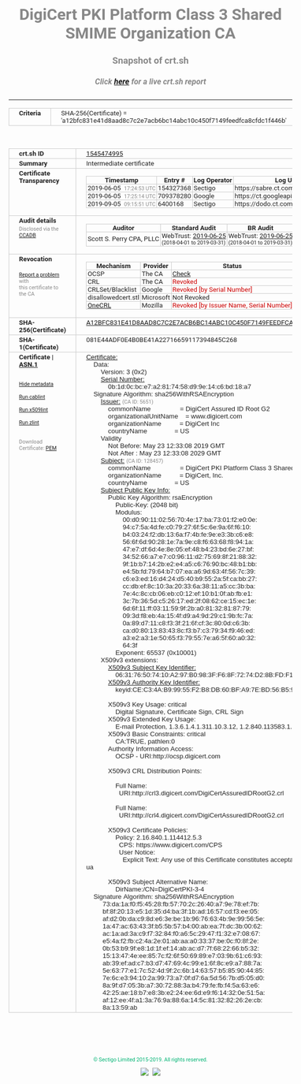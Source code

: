 # DigiCert PKI Platform Class 3 Shared SMIME Organization CA
### Snapshot of crt.sh
##### Click [here](https://crt.sh/?q=A12BFC831E41D8AAD8C7C2E7ACB6BC14ABC10C450F7149FEEDFCA8CFDC1F446B) for a live crt.sh report

---
<!DOCTYPE HTML PUBLIC "-//W3C//DTD HTML 4.0 Transitional//EN">
<HTML>
<HEAD>
  <META http-equiv="Content-Type" content="text/html; charset=UTF-8">
  <TITLE>crt.sh | a12bfc831e41d8aad8c7c2e7acb6bc14abc10c450f7149feedfca8cfdc1f446b</TITLE>
  <META name="description" content="Free CT Log Certificate Search Tool from Sectigo (formerly Comodo CA)">
  <META name="keywords" content="crt.sh, CT, Certificate Transparency, Certificate Search, SSL Certificate, Sectigo, Comodo CA">
  <LINK href="//fonts.googleapis.com/css?family=Roboto+Mono|Roboto:400,400i,700,700i" rel="stylesheet">
  <STYLE type="text/css">
    a {
      white-space: nowrap;
    }
    body {
      color: #888888;
      font: 12pt Roboto, sans-serif;
      padding-top: 10px;
      text-align: center
    }
    form {
      margin: 0px
    }
    span {
      border-radius: 10px
    }
    span.heading {
      color: #888888;
      font: 12pt Roboto, sans-serif
    }
    span.title {
      background-color: #00B373;
      color: #FFFFFF;
      font: bold 18pt Roboto, sans-serif;
      padding: 0px 5px
    }
    span.text {
      color: #888888;
      font: 10pt Roboto, sans-serif
    }
    span.whiteongrey {
      background-color: #D9D9D6;
      color: #FFFFFF;
      font: bold 18pt Roboto, sans-serif;
      padding: 0px 5px
    }
    table {
      border-collapse: collapse;
      color: #222222;
      font: 10pt Roboto, sans-serif;
      margin-left: auto;
      margin-right: auto
    }
    table.options {
      border: none;
      margin-left: 10px
    }
    td, th {
      border: 1px solid #CCCCCC;
      padding: 0px 2px;
      text-align: left;
      vertical-align: top
    }
    td.outer, th.outer {
      border: 1px solid #CCCCCC;
      padding: 2px 20px;
      text-align: left
    }
    th.heading {
      color: #888888;
      font: bold italic 12pt Roboto, sans-serif;
      padding: 20px 0px 0px;
      text-align: center
    }
    th.options, td.options {
      border: none;
      vertical-align: middle
    }
    td.text {
      font: 10pt "Roboto Mono", sans-serif;
      padding: 2px 20px
    }
    td.heading {
      border: none;
      color: #888888;
      font: 12pt Roboto, sans-serif;
      padding-top: 20px;
      text-align: center
    }
    table.lint td, th {
      text-align: center
    }
    .button {
      background-color: #00B373;
      border-radius: 10px;
      color: #FFFFFF;
      font: bold 13pt Roboto, sans-serif
    }
    .copyright {
      font: 8pt Roboto, sans-serif;
      color: #00B373
    }
    .input {
      border: 1px solid #888888;
      font-weight: bold;
      text-align: center
    }
    .small {
      font: 8pt Roboto, sans-serif;
      color: #888888
    }
    .error {
      background-color: #FFDFDF;
      color: #CC0000;
      font-weight: bold
    }
    .fatal {
      background-color: #0000AA;
      color: #FFFFFF;
      font-weight: bold
    }
    .notice {
      background-color: #FFFFDF;
      color: #606000
    }
    .warning {
      background-color: #FFEFDF;
      color: #DF6000
    }
  </STYLE>
</HEAD>
<BODY>

<TABLE>
  <TR>
    <TH class="outer">Criteria</TH>
    <TD class="outer">SHA-256(Certificate) = 'a12bfc831e41d8aad8c7c2e7acb6bc14abc10c450f7149feedfca8cfdc1f446b'</TD>
  </TR>
</TABLE>
<BR>
<TABLE>
  <TR>
    <TH class="outer">crt.sh ID</TH>
    <TD class="outer"><A href="?id=1545474995">1545474995</A></TD>
  </TR>
  <TR>
    <TH class="outer">Summary</TH>
    <TD class="outer">Intermediate certificate</TD>
  </TR>
  <TR>
    <TH class="outer">Certificate<BR>Transparency</TH>
    <TD class="outer">
<TABLE class="options" style="margin-left:0px">
  <TR>
    <TH>Timestamp</TH>
    <TH>Entry #</TH>
    <TH>Log Operator</TH>
    <TH>Log URL</TH>
  </TR>
  <TR>
    <TD>2019-06-05&nbsp; <FONT class="small">17:24:53 UTC</FONT></TD>
    <TD>154327368</TD>
    <TD>Sectigo</TD>
    <TD>https://sabre.ct.comodo.com</TD>
  </TR>
  <TR>
    <TD>2019-06-05&nbsp; <FONT class="small">17:25:14 UTC</FONT></TD>
    <TD>709378280</TD>
    <TD>Google</TD>
    <TD>https://ct.googleapis.com/rocketeer</TD>
  </TR>
  <TR>
    <TD>2019-09-05&nbsp; <FONT class="small">09:15:51 UTC</FONT></TD>
    <TD>6400168</TD>
    <TD>Sectigo</TD>
    <TD>https://dodo.ct.comodo.com</TD>
  </TR>
</TABLE>
    </TD>
  </TR>
  <TR>
    <TH class="outer">Audit details<BR>
      <DIV class="small" style="padding-top:3px">Disclosed via the
        <A href="//ccadb-public.secure.force.com/mozilla/PublicAllIntermediateCerts" target="_blank">CCADB</A></DIV>
    </TH>
    <TD class="outer">
<TABLE class="options" style="margin-left:0px">
  <TR>
    <TH>Auditor</TH>
    <TH>Standard Audit</TH>
    <TH>BR Audit</TH>
    <TH>EV SSL Audit</TH>
    <TH>Documents</TH>
    <TH>CCADB</TH>
    <TH>Root Owner / Certificate</TH>
  </TR>
  <TR>
    <TD style="vertical-align:middle">Scott S. Perry CPA, PLLC</TD>
    <TD>WebTrust:
      <A href="https://www.cpacanada.ca/generichandlers/CPACHandler.ashx?attachmentid=230845" target="_blank">2019-06-25</A>
      <BR><FONT style="font-size:8pt">(2018-04-01 to 2019-03-31)</FONT></TD>
    <TD>WebTrust:
      <A href="https://www.cpacanada.ca/generichandlers/CPACHandler.ashx?attachmentid=230846" target="_blank">2019-06-25</A>
      <BR><FONT style="font-size:8pt">(2018-04-01 to 2019-03-31)</FONT></TD>
    <TD>WebTrust:
      <A href="https://www.cpacanada.ca/generichandlers/CPACHandler.ashx?attachmentid=230847" target="_blank">2019-06-25</A>
      <BR><FONT style="font-size:8pt">(2018-04-01 to 2019-03-31)</FONT></TD>
    <TD>
      <A href="https://content.digicert.com/wp-content/uploads/2019/04/DigiCert_CP_v418.pdf" target="blank">CP</A>
      <A href="https://content.digicert.com/wp-content/uploads/2019/04/DigiCert_CPS_v418.pdf" target="blank">CPS</A>
    </TD>
    <TD><A href="//ccadb.force.com/0011J00001OcvrYQAR" target="_blank">0011J00001OcvrYQAR</A></TD>
    <TD><A href="/?id=8559057">DigiCert</A></TD>
  </TR>
</TABLE>
    </TD>
  </TR>
  <TR>
    <TH class="outer">Revocation<BR><BR>
      <DIV class="small" style="padding-top:3px"><A href="?id=1545474995&opt=problemreporting">Report a problem</A> with<BR>this certificate to the CA</DIV></TH>
    <TD class="outer">
      <TABLE class="options" style="margin-left:0px">
        <TR>
          <TH>Mechanism</TH>
          <TH>Provider</TH>
          <TH>Status</TH>
          <TH>Revocation Date</TH>
          <TH>Last Observed in CRL</TH>
          <TH>Last Checked <SPAN style="color:#CC0000;vertical-align:middle;font-size:70%;font-weight:normal">(Error)</SPAN></TH>
        </TR>
        <TR>
          <TD>OCSP</TD>
          <TD>The CA</TD>
          <TD><A href="?id=1545474995&opt=ocsp">Check</A></TD>
          <TD><SPAN style="color:#888888">?</SPAN></TD>
          <TD><SPAN style="color:#888888">n/a</SPAN></TD>
          <TD><SPAN style="color:#888888">?</SPAN></TD>
        </TR>
        <TR>
          <TD>CRL</TD>
          <TD>The CA</TD>
          <TD><SPAN style="color:#CC0000">Revoked</SPAN></TD><TD>2019-06-14&nbsp; <FONT class="small">15:33:14 UTC</FONT></TD><TD>2019-12-03&nbsp; <FONT class="small">00:41:27 UTC</FONT></TD><TD>2019-12-04&nbsp; <FONT class="small">16:44:22 UTC</FONT></TD>
        </TR>
        <TR>
          <TD>CRLSet/Blacklist</TD>
          <TD>Google</TD>
          <TD><SPAN style="color:#CC0000">Revoked [by Serial Number]</SPAN></TD>
          <TD><SPAN style="color:#888888">n/a</SPAN></TD>
          <TD><SPAN style="color:#888888">n/a</SPAN></TD>
          <TD><SPAN style="color:#888888">n/a</SPAN></TD>
        </TR>
        <TR>
          <TD>disallowedcert.stl</TD>
          <TD>Microsoft</TD>
          <TD>Not Revoked</TD>
          <TD><SPAN style="color:#888888">n/a</SPAN></TD>
          <TD><SPAN style="color:#888888">n/a</SPAN></TD>
          <TD><SPAN style="color:#888888">n/a</SPAN></TD>
        </TR>
        <TR>
          <TD><A href="/mozilla-onecrl" target="_blank">OneCRL</A></TD>
          <TD>Mozilla</TD>
          <TD><SPAN style="color:#CC0000">Revoked [by Issuer Name, Serial Number]</SPAN></TD><TD><SPAN style="color:#888888">Unknown</SPAN></TD>
          <TD><SPAN style="color:#888888">n/a</SPAN></TD>
          <TD><SPAN style="color:#888888">n/a</SPAN></TD>
        </TR>
      </TABLE>
    </TD>
  </TR>
  <TR>
    <TH class="outer">SHA-256(Certificate)</TH>
    <TD class="outer"><A href="//censys.io/certificates/a12bfc831e41d8aad8c7c2e7acb6bc14abc10c450f7149feedfca8cfdc1f446b">A12BFC831E41D8AAD8C7C2E7ACB6BC14ABC10C450F7149FEEDFCA8CFDC1F446B</A></TD>
  </TR>
  <TR>
    <TH class="outer">SHA-1(Certificate)</TH>
    <TD class="outer">081E44ADF0E4B0BE41A22716659117394845C268</TD>
  </TR>
  <TR>
    <TH class="outer">Certificate | <A href="?asn1=1545474995">ASN.1</A>
      <SPAN class="small"><BR>
      <BR><BR><A href="?id=1545474995&opt=nometadata">Hide metadata</A>
      <BR><BR><A href="?id=1545474995&opt=cablint">Run cablint</A>
      <BR><BR><A href="?id=1545474995&opt=x509lint">Run x509lint</A>
      <BR><BR><A href="?id=1545474995&opt=zlint">Run zlint</A>
      <BR><BR><BR>Download Certificate: <A href="?d=1545474995">PEM</A>
      </SPAN>
    </TH>
    <TD class="text"><A href="?d=1545474995">Certificate:</A><BR>&nbsp;&nbsp;&nbsp;&nbsp;Data:<BR>&nbsp;&nbsp;&nbsp;&nbsp;&nbsp;&nbsp;&nbsp;&nbsp;Version:&nbsp;3&nbsp;(0x2)<BR>&nbsp;&nbsp;&nbsp;&nbsp;&nbsp;&nbsp;&nbsp;&nbsp;<A href="?serial=0b1d0cbce7a2817458d99e14c6bd18a7">Serial&nbsp;Number:</A><BR>&nbsp;&nbsp;&nbsp;&nbsp;&nbsp;&nbsp;&nbsp;&nbsp;&nbsp;&nbsp;&nbsp;&nbsp;0b:1d:0c:bc:e7:a2:81:74:58:d9:9e:14:c6:bd:18:a7<BR>&nbsp;&nbsp;&nbsp;&nbsp;Signature&nbsp;Algorithm:&nbsp;sha256WithRSAEncryption<BR>&nbsp;&nbsp;&nbsp;&nbsp;&nbsp;&nbsp;&nbsp;&nbsp;<A href="?caid=5651">Issuer:</A> <SPAN class="small">(CA ID: 5651)</SPAN><BR>&nbsp;&nbsp;&nbsp;&nbsp;&nbsp;&nbsp;&nbsp;&nbsp;&nbsp;&nbsp;&nbsp;&nbsp;commonName&nbsp;&nbsp;&nbsp;&nbsp;&nbsp;&nbsp;&nbsp;&nbsp;&nbsp;&nbsp;&nbsp;&nbsp;&nbsp;&nbsp;&nbsp;&nbsp;=&nbsp;DigiCert&nbsp;Assured&nbsp;ID&nbsp;Root&nbsp;G2<BR>&nbsp;&nbsp;&nbsp;&nbsp;&nbsp;&nbsp;&nbsp;&nbsp;&nbsp;&nbsp;&nbsp;&nbsp;organizationalUnitName&nbsp;&nbsp;&nbsp;&nbsp;=&nbsp;www.digicert.com<BR>&nbsp;&nbsp;&nbsp;&nbsp;&nbsp;&nbsp;&nbsp;&nbsp;&nbsp;&nbsp;&nbsp;&nbsp;organizationName&nbsp;&nbsp;&nbsp;&nbsp;&nbsp;&nbsp;&nbsp;&nbsp;&nbsp;&nbsp;=&nbsp;DigiCert&nbsp;Inc<BR>&nbsp;&nbsp;&nbsp;&nbsp;&nbsp;&nbsp;&nbsp;&nbsp;&nbsp;&nbsp;&nbsp;&nbsp;countryName&nbsp;&nbsp;&nbsp;&nbsp;&nbsp;&nbsp;&nbsp;&nbsp;&nbsp;&nbsp;&nbsp;&nbsp;&nbsp;&nbsp;&nbsp;=&nbsp;US<BR>&nbsp;&nbsp;&nbsp;&nbsp;&nbsp;&nbsp;&nbsp;&nbsp;Validity<BR>&nbsp;&nbsp;&nbsp;&nbsp;&nbsp;&nbsp;&nbsp;&nbsp;&nbsp;&nbsp;&nbsp;&nbsp;Not&nbsp;Before:&nbsp;May&nbsp;23&nbsp;12:33:08&nbsp;2019&nbsp;GMT<BR>&nbsp;&nbsp;&nbsp;&nbsp;&nbsp;&nbsp;&nbsp;&nbsp;&nbsp;&nbsp;&nbsp;&nbsp;Not&nbsp;After&nbsp;:&nbsp;May&nbsp;23&nbsp;12:33:08&nbsp;2029&nbsp;GMT<BR>&nbsp;&nbsp;&nbsp;&nbsp;&nbsp;&nbsp;&nbsp;&nbsp;<A href="?caid=128457">Subject:</A> <SPAN class="small">(CA ID: 128457)</SPAN><BR>&nbsp;&nbsp;&nbsp;&nbsp;&nbsp;&nbsp;&nbsp;&nbsp;&nbsp;&nbsp;&nbsp;&nbsp;commonName&nbsp;&nbsp;&nbsp;&nbsp;&nbsp;&nbsp;&nbsp;&nbsp;&nbsp;&nbsp;&nbsp;&nbsp;&nbsp;&nbsp;&nbsp;&nbsp;=&nbsp;DigiCert&nbsp;PKI&nbsp;Platform&nbsp;Class&nbsp;3&nbsp;Shared&nbsp;SMIME&nbsp;Organization&nbsp;CA<BR>&nbsp;&nbsp;&nbsp;&nbsp;&nbsp;&nbsp;&nbsp;&nbsp;&nbsp;&nbsp;&nbsp;&nbsp;organizationName&nbsp;&nbsp;&nbsp;&nbsp;&nbsp;&nbsp;&nbsp;&nbsp;&nbsp;&nbsp;=&nbsp;DigiCert,&nbsp;Inc.<BR>&nbsp;&nbsp;&nbsp;&nbsp;&nbsp;&nbsp;&nbsp;&nbsp;&nbsp;&nbsp;&nbsp;&nbsp;countryName&nbsp;&nbsp;&nbsp;&nbsp;&nbsp;&nbsp;&nbsp;&nbsp;&nbsp;&nbsp;&nbsp;&nbsp;&nbsp;&nbsp;&nbsp;=&nbsp;US<BR>&nbsp;&nbsp;&nbsp;&nbsp;&nbsp;&nbsp;&nbsp;&nbsp;<A href="?spkisha256=90831bd30f757efb48298f52586556b0b05d9b3611eee95aa43c234a98ffb14c">Subject&nbsp;Public&nbsp;Key&nbsp;Info:</A><BR>&nbsp;&nbsp;&nbsp;&nbsp;&nbsp;&nbsp;&nbsp;&nbsp;&nbsp;&nbsp;&nbsp;&nbsp;Public&nbsp;Key&nbsp;Algorithm:&nbsp;rsaEncryption<BR>&nbsp;&nbsp;&nbsp;&nbsp;&nbsp;&nbsp;&nbsp;&nbsp;&nbsp;&nbsp;&nbsp;&nbsp;&nbsp;&nbsp;&nbsp;&nbsp;Public-Key:&nbsp;(2048&nbsp;bit)<BR>&nbsp;&nbsp;&nbsp;&nbsp;&nbsp;&nbsp;&nbsp;&nbsp;&nbsp;&nbsp;&nbsp;&nbsp;&nbsp;&nbsp;&nbsp;&nbsp;Modulus:<BR>&nbsp;&nbsp;&nbsp;&nbsp;&nbsp;&nbsp;&nbsp;&nbsp;&nbsp;&nbsp;&nbsp;&nbsp;&nbsp;&nbsp;&nbsp;&nbsp;&nbsp;&nbsp;&nbsp;&nbsp;00:d0:90:11:02:56:70:4e:17:ba:73:01:f2:e0:0e:<BR>&nbsp;&nbsp;&nbsp;&nbsp;&nbsp;&nbsp;&nbsp;&nbsp;&nbsp;&nbsp;&nbsp;&nbsp;&nbsp;&nbsp;&nbsp;&nbsp;&nbsp;&nbsp;&nbsp;&nbsp;94:c7:5a:4d:fe:c0:79:27:6f:5c:6e:9a:6f:f6:10:<BR>&nbsp;&nbsp;&nbsp;&nbsp;&nbsp;&nbsp;&nbsp;&nbsp;&nbsp;&nbsp;&nbsp;&nbsp;&nbsp;&nbsp;&nbsp;&nbsp;&nbsp;&nbsp;&nbsp;&nbsp;b4:03:24:f2:db:13:6a:f7:4b:fe:9e:e3:3b:c6:e8:<BR>&nbsp;&nbsp;&nbsp;&nbsp;&nbsp;&nbsp;&nbsp;&nbsp;&nbsp;&nbsp;&nbsp;&nbsp;&nbsp;&nbsp;&nbsp;&nbsp;&nbsp;&nbsp;&nbsp;&nbsp;56:6f:6d:90:28:1e:7a:9e:c8:f6:63:68:f8:94:1a:<BR>&nbsp;&nbsp;&nbsp;&nbsp;&nbsp;&nbsp;&nbsp;&nbsp;&nbsp;&nbsp;&nbsp;&nbsp;&nbsp;&nbsp;&nbsp;&nbsp;&nbsp;&nbsp;&nbsp;&nbsp;47:e7:df:6d:4e:8e:05:ef:48:b4:23:bd:6e:27:bf:<BR>&nbsp;&nbsp;&nbsp;&nbsp;&nbsp;&nbsp;&nbsp;&nbsp;&nbsp;&nbsp;&nbsp;&nbsp;&nbsp;&nbsp;&nbsp;&nbsp;&nbsp;&nbsp;&nbsp;&nbsp;34:52:66:a7:e7:c0:96:11:d2:75:69:8f:21:88:32:<BR>&nbsp;&nbsp;&nbsp;&nbsp;&nbsp;&nbsp;&nbsp;&nbsp;&nbsp;&nbsp;&nbsp;&nbsp;&nbsp;&nbsp;&nbsp;&nbsp;&nbsp;&nbsp;&nbsp;&nbsp;9f:1b:b7:14:2b:e2:e4:a5:c6:76:90:bc:48:b1:bb:<BR>&nbsp;&nbsp;&nbsp;&nbsp;&nbsp;&nbsp;&nbsp;&nbsp;&nbsp;&nbsp;&nbsp;&nbsp;&nbsp;&nbsp;&nbsp;&nbsp;&nbsp;&nbsp;&nbsp;&nbsp;e4:5b:fd:79:64:b7:07:ea:a6:9d:63:4f:56:7c:39:<BR>&nbsp;&nbsp;&nbsp;&nbsp;&nbsp;&nbsp;&nbsp;&nbsp;&nbsp;&nbsp;&nbsp;&nbsp;&nbsp;&nbsp;&nbsp;&nbsp;&nbsp;&nbsp;&nbsp;&nbsp;c6:e3:ed:16:d4:24:d5:40:b9:55:2a:5f:ca:bb:27:<BR>&nbsp;&nbsp;&nbsp;&nbsp;&nbsp;&nbsp;&nbsp;&nbsp;&nbsp;&nbsp;&nbsp;&nbsp;&nbsp;&nbsp;&nbsp;&nbsp;&nbsp;&nbsp;&nbsp;&nbsp;cc:db:ef:8c:10:3a:20:33:6a:38:11:a5:cc:3b:ba:<BR>&nbsp;&nbsp;&nbsp;&nbsp;&nbsp;&nbsp;&nbsp;&nbsp;&nbsp;&nbsp;&nbsp;&nbsp;&nbsp;&nbsp;&nbsp;&nbsp;&nbsp;&nbsp;&nbsp;&nbsp;7e:4c:8c:cb:06:eb:c0:12:ef:10:b1:0f:ab:fb:e1:<BR>&nbsp;&nbsp;&nbsp;&nbsp;&nbsp;&nbsp;&nbsp;&nbsp;&nbsp;&nbsp;&nbsp;&nbsp;&nbsp;&nbsp;&nbsp;&nbsp;&nbsp;&nbsp;&nbsp;&nbsp;3c:7b:36:5d:c5:26:17:ed:2f:08:62:ce:15:ec:1e:<BR>&nbsp;&nbsp;&nbsp;&nbsp;&nbsp;&nbsp;&nbsp;&nbsp;&nbsp;&nbsp;&nbsp;&nbsp;&nbsp;&nbsp;&nbsp;&nbsp;&nbsp;&nbsp;&nbsp;&nbsp;6d:6f:11:ff:03:11:59:9f:2b:a0:81:32:81:87:79:<BR>&nbsp;&nbsp;&nbsp;&nbsp;&nbsp;&nbsp;&nbsp;&nbsp;&nbsp;&nbsp;&nbsp;&nbsp;&nbsp;&nbsp;&nbsp;&nbsp;&nbsp;&nbsp;&nbsp;&nbsp;09:3d:f8:eb:4a:15:4f:d9:a4:9d:29:c1:9b:fc:7a:<BR>&nbsp;&nbsp;&nbsp;&nbsp;&nbsp;&nbsp;&nbsp;&nbsp;&nbsp;&nbsp;&nbsp;&nbsp;&nbsp;&nbsp;&nbsp;&nbsp;&nbsp;&nbsp;&nbsp;&nbsp;0a:89:d7:11:c8:f3:3f:21:6f:cf:3c:80:0d:c6:3b:<BR>&nbsp;&nbsp;&nbsp;&nbsp;&nbsp;&nbsp;&nbsp;&nbsp;&nbsp;&nbsp;&nbsp;&nbsp;&nbsp;&nbsp;&nbsp;&nbsp;&nbsp;&nbsp;&nbsp;&nbsp;ca:d0:80:13:83:43:8c:f3:b7:c3:79:34:f9:46:ed:<BR>&nbsp;&nbsp;&nbsp;&nbsp;&nbsp;&nbsp;&nbsp;&nbsp;&nbsp;&nbsp;&nbsp;&nbsp;&nbsp;&nbsp;&nbsp;&nbsp;&nbsp;&nbsp;&nbsp;&nbsp;a3:e2:a3:1e:50:65:f3:79:55:7e:a6:5f:60:a0:32:<BR>&nbsp;&nbsp;&nbsp;&nbsp;&nbsp;&nbsp;&nbsp;&nbsp;&nbsp;&nbsp;&nbsp;&nbsp;&nbsp;&nbsp;&nbsp;&nbsp;&nbsp;&nbsp;&nbsp;&nbsp;64:3f<BR>&nbsp;&nbsp;&nbsp;&nbsp;&nbsp;&nbsp;&nbsp;&nbsp;&nbsp;&nbsp;&nbsp;&nbsp;&nbsp;&nbsp;&nbsp;&nbsp;Exponent:&nbsp;65537&nbsp;(0x10001)<BR>&nbsp;&nbsp;&nbsp;&nbsp;&nbsp;&nbsp;&nbsp;&nbsp;X509v3&nbsp;extensions:<BR>&nbsp;&nbsp;&nbsp;&nbsp;&nbsp;&nbsp;&nbsp;&nbsp;&nbsp;&nbsp;&nbsp;&nbsp;<A href="?ski=063176507410a297b0983ff68f7274d28bfdf165">X509v3&nbsp;Subject&nbsp;Key&nbsp;Identifier:</A><BR>&nbsp;&nbsp;&nbsp;&nbsp;&nbsp;&nbsp;&nbsp;&nbsp;&nbsp;&nbsp;&nbsp;&nbsp;&nbsp;&nbsp;&nbsp;&nbsp;06:31:76:50:74:10:A2:97:B0:98:3F:F6:8F:72:74:D2:8B:FD:F1:65<BR>&nbsp;&nbsp;&nbsp;&nbsp;&nbsp;&nbsp;&nbsp;&nbsp;&nbsp;&nbsp;&nbsp;&nbsp;<A href="?ski=cec34ab99955f2b8db60bfa97ebd56b59736a7d6">X509v3&nbsp;Authority&nbsp;Key&nbsp;Identifier:</A><BR>&nbsp;&nbsp;&nbsp;&nbsp;&nbsp;&nbsp;&nbsp;&nbsp;&nbsp;&nbsp;&nbsp;&nbsp;&nbsp;&nbsp;&nbsp;&nbsp;keyid:CE:C3:4A:B9:99:55:F2:B8:DB:60:BF:A9:7E:BD:56:B5:97:36:A7:D6<BR><BR>&nbsp;&nbsp;&nbsp;&nbsp;&nbsp;&nbsp;&nbsp;&nbsp;&nbsp;&nbsp;&nbsp;&nbsp;X509v3&nbsp;Key&nbsp;Usage:&nbsp;critical<BR>&nbsp;&nbsp;&nbsp;&nbsp;&nbsp;&nbsp;&nbsp;&nbsp;&nbsp;&nbsp;&nbsp;&nbsp;&nbsp;&nbsp;&nbsp;&nbsp;Digital&nbsp;Signature,&nbsp;Certificate&nbsp;Sign,&nbsp;CRL&nbsp;Sign<BR>&nbsp;&nbsp;&nbsp;&nbsp;&nbsp;&nbsp;&nbsp;&nbsp;&nbsp;&nbsp;&nbsp;&nbsp;X509v3&nbsp;Extended&nbsp;Key&nbsp;Usage:&nbsp;<BR>&nbsp;&nbsp;&nbsp;&nbsp;&nbsp;&nbsp;&nbsp;&nbsp;&nbsp;&nbsp;&nbsp;&nbsp;&nbsp;&nbsp;&nbsp;&nbsp;E-mail&nbsp;Protection,&nbsp;1.3.6.1.4.1.311.10.3.12,&nbsp;1.2.840.113583.1.1.5<BR>&nbsp;&nbsp;&nbsp;&nbsp;&nbsp;&nbsp;&nbsp;&nbsp;&nbsp;&nbsp;&nbsp;&nbsp;X509v3&nbsp;Basic&nbsp;Constraints:&nbsp;critical<BR>&nbsp;&nbsp;&nbsp;&nbsp;&nbsp;&nbsp;&nbsp;&nbsp;&nbsp;&nbsp;&nbsp;&nbsp;&nbsp;&nbsp;&nbsp;&nbsp;CA:TRUE,&nbsp;pathlen:0<BR>&nbsp;&nbsp;&nbsp;&nbsp;&nbsp;&nbsp;&nbsp;&nbsp;&nbsp;&nbsp;&nbsp;&nbsp;Authority&nbsp;Information&nbsp;Access:&nbsp;<BR>&nbsp;&nbsp;&nbsp;&nbsp;&nbsp;&nbsp;&nbsp;&nbsp;&nbsp;&nbsp;&nbsp;&nbsp;&nbsp;&nbsp;&nbsp;&nbsp;OCSP&nbsp;-&nbsp;URI:http://ocsp.digicert.com<BR><BR>&nbsp;&nbsp;&nbsp;&nbsp;&nbsp;&nbsp;&nbsp;&nbsp;&nbsp;&nbsp;&nbsp;&nbsp;X509v3&nbsp;CRL&nbsp;Distribution&nbsp;Points:&nbsp;<BR><BR>&nbsp;&nbsp;&nbsp;&nbsp;&nbsp;&nbsp;&nbsp;&nbsp;&nbsp;&nbsp;&nbsp;&nbsp;&nbsp;&nbsp;&nbsp;&nbsp;Full&nbsp;Name:<BR>&nbsp;&nbsp;&nbsp;&nbsp;&nbsp;&nbsp;&nbsp;&nbsp;&nbsp;&nbsp;&nbsp;&nbsp;&nbsp;&nbsp;&nbsp;&nbsp;&nbsp;&nbsp;URI:http://crl3.digicert.com/DigiCertAssuredIDRootG2.crl<BR><BR>&nbsp;&nbsp;&nbsp;&nbsp;&nbsp;&nbsp;&nbsp;&nbsp;&nbsp;&nbsp;&nbsp;&nbsp;&nbsp;&nbsp;&nbsp;&nbsp;Full&nbsp;Name:<BR>&nbsp;&nbsp;&nbsp;&nbsp;&nbsp;&nbsp;&nbsp;&nbsp;&nbsp;&nbsp;&nbsp;&nbsp;&nbsp;&nbsp;&nbsp;&nbsp;&nbsp;&nbsp;URI:http://crl4.digicert.com/DigiCertAssuredIDRootG2.crl<BR><BR>&nbsp;&nbsp;&nbsp;&nbsp;&nbsp;&nbsp;&nbsp;&nbsp;&nbsp;&nbsp;&nbsp;&nbsp;X509v3&nbsp;Certificate&nbsp;Policies:&nbsp;<BR>&nbsp;&nbsp;&nbsp;&nbsp;&nbsp;&nbsp;&nbsp;&nbsp;&nbsp;&nbsp;&nbsp;&nbsp;&nbsp;&nbsp;&nbsp;&nbsp;Policy:&nbsp;2.16.840.1.114412.5.3<BR>&nbsp;&nbsp;&nbsp;&nbsp;&nbsp;&nbsp;&nbsp;&nbsp;&nbsp;&nbsp;&nbsp;&nbsp;&nbsp;&nbsp;&nbsp;&nbsp;&nbsp;&nbsp;CPS:&nbsp;https://www.digicert.com/CPS<BR>&nbsp;&nbsp;&nbsp;&nbsp;&nbsp;&nbsp;&nbsp;&nbsp;&nbsp;&nbsp;&nbsp;&nbsp;&nbsp;&nbsp;&nbsp;&nbsp;&nbsp;&nbsp;User&nbsp;Notice:<BR>&nbsp;&nbsp;&nbsp;&nbsp;&nbsp;&nbsp;&nbsp;&nbsp;&nbsp;&nbsp;&nbsp;&nbsp;&nbsp;&nbsp;&nbsp;&nbsp;&nbsp;&nbsp;&nbsp;&nbsp;Explicit&nbsp;Text:&nbsp;Any&nbsp;use&nbsp;of&nbsp;this&nbsp;Certificate&nbsp;constitutes&nbsp;acceptance&nbsp;of&nbsp;the&nbsp;DigiCert&nbsp;CP/CPS&nbsp;and&nbsp;the&nbsp;Relying&nbsp;Party&nbsp;Agreement&nbsp;which&nbsp;limit&nbsp;liability&nbsp;and&nbsp;are&nbsp;incorporated&nbsp;herein&nbsp;by&nbsp;reference.&nbsp;https://www.digicert.com/rpa-ua<BR><BR>&nbsp;&nbsp;&nbsp;&nbsp;&nbsp;&nbsp;&nbsp;&nbsp;&nbsp;&nbsp;&nbsp;&nbsp;X509v3&nbsp;Subject&nbsp;Alternative&nbsp;Name:&nbsp;<BR>&nbsp;&nbsp;&nbsp;&nbsp;&nbsp;&nbsp;&nbsp;&nbsp;&nbsp;&nbsp;&nbsp;&nbsp;&nbsp;&nbsp;&nbsp;&nbsp;DirName:/CN=DigiCertPKI-3-4<BR>&nbsp;&nbsp;&nbsp;&nbsp;Signature&nbsp;Algorithm:&nbsp;sha256WithRSAEncryption<BR>&nbsp;&nbsp;&nbsp;&nbsp;&nbsp;&nbsp;&nbsp;&nbsp;&nbsp;73:da:1a:f0:f5:45:28:fb:57:70:2c:26:40:a7:9e:78:ef:7b:<BR>&nbsp;&nbsp;&nbsp;&nbsp;&nbsp;&nbsp;&nbsp;&nbsp;&nbsp;bf:8f:20:13:e5:1d:35:d4:ba:3f:1b:ad:16:57:cd:f3:ee:05:<BR>&nbsp;&nbsp;&nbsp;&nbsp;&nbsp;&nbsp;&nbsp;&nbsp;&nbsp;af:d2:0b:da:c9:8d:e6:3e:be:1b:96:76:63:4b:9e:99:56:5e:<BR>&nbsp;&nbsp;&nbsp;&nbsp;&nbsp;&nbsp;&nbsp;&nbsp;&nbsp;1a:47:ac:63:43:3f:b5:5b:57:b4:00:ab:ea:7f:dc:3b:00:62:<BR>&nbsp;&nbsp;&nbsp;&nbsp;&nbsp;&nbsp;&nbsp;&nbsp;&nbsp;ac:1a:ad:3a:c9:f7:32:84:f0:a6:5c:29:47:f1:32:e7:08:67:<BR>&nbsp;&nbsp;&nbsp;&nbsp;&nbsp;&nbsp;&nbsp;&nbsp;&nbsp;e5:4a:f2:fb:c2:4a:2e:01:ab:aa:a0:33:37:be:0c:f0:8f:2e:<BR>&nbsp;&nbsp;&nbsp;&nbsp;&nbsp;&nbsp;&nbsp;&nbsp;&nbsp;0b:53:b9:9f:e8:1d:1f:ef:14:ab:ac:d7:7f:68:22:66:b5:32:<BR>&nbsp;&nbsp;&nbsp;&nbsp;&nbsp;&nbsp;&nbsp;&nbsp;&nbsp;15:13:47:4e:ee:85:7c:f2:6f:50:69:89:e7:03:9b:61:c6:93:<BR>&nbsp;&nbsp;&nbsp;&nbsp;&nbsp;&nbsp;&nbsp;&nbsp;&nbsp;ab:39:ef:ad:c7:b3:d7:47:69:4c:99:e1:6f:8c:e9:a7:88:7a:<BR>&nbsp;&nbsp;&nbsp;&nbsp;&nbsp;&nbsp;&nbsp;&nbsp;&nbsp;5e:63:77:e1:7c:52:4d:9f:2c:6b:14:63:57:b5:85:90:44:85:<BR>&nbsp;&nbsp;&nbsp;&nbsp;&nbsp;&nbsp;&nbsp;&nbsp;&nbsp;7e:6c:e3:94:10:2a:99:73:a7:0f:d7:6a:5d:56:7b:d5:05:d0:<BR>&nbsp;&nbsp;&nbsp;&nbsp;&nbsp;&nbsp;&nbsp;&nbsp;&nbsp;8a:9f:d7:05:3b:a7:30:72:88:3a:b4:79:fe:fb:f4:5a:63:e6:<BR>&nbsp;&nbsp;&nbsp;&nbsp;&nbsp;&nbsp;&nbsp;&nbsp;&nbsp;42:25:ae:18:b7:e8:3b:e2:24:ee:6d:e9:f6:14:32:0e:51:5a:<BR>&nbsp;&nbsp;&nbsp;&nbsp;&nbsp;&nbsp;&nbsp;&nbsp;&nbsp;af:12:ee:4f:a1:3a:76:9a:88:6a:14:5c:81:32:82:26:2e:cb:<BR>&nbsp;&nbsp;&nbsp;&nbsp;&nbsp;&nbsp;&nbsp;&nbsp;&nbsp;8a:13:59:ab<BR>    </TD>
  </TR>
</TABLE>

  <BR><BR><BR>

  <P class="copyright">&copy; Sectigo Limited 2015-2019. All rights reserved.</P>
  <DIV>
    <A href="https://sectigo.com/"><IMG src="/sectigo_s.png"></A>
    &nbsp;<A href="https://github.com/crtsh"><IMG src="/GitHub-Mark-32px.png"></A>
  </DIV>
</BODY>
</HTML>
